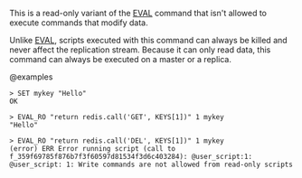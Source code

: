 This is a read-only variant of the [EVAL](/commands/eval) command that isn't allowed to execute commands that modify data.

Unlike [EVAL](/commands/eval), scripts executed with this command can always be killed and never affect the replication stream.
Because it can only read data, this command can always be executed on a master or a replica.

@examples

```
> SET mykey "Hello"
OK

> EVAL_RO "return redis.call('GET', KEYS[1])" 1 mykey
"Hello"

> EVAL_RO "return redis.call('DEL', KEYS[1])" 1 mykey
(error) ERR Error running script (call to f_359f69785f876b7f3f60597d81534f3d6c403284): @user_script:1: @user_script: 1: Write commands are not allowed from read-only scripts
```


